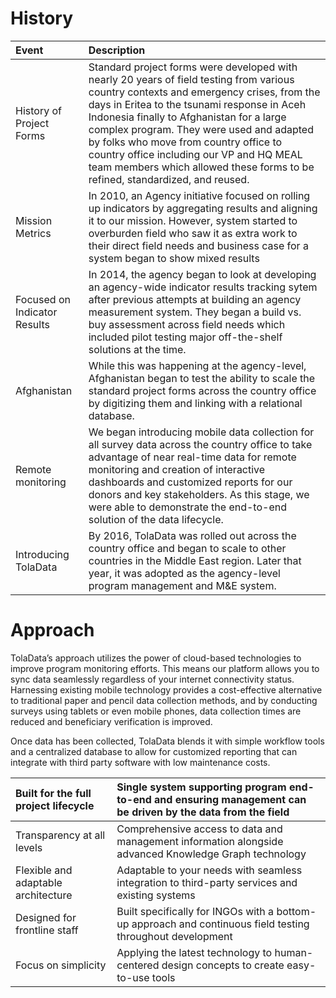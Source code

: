 # History

| Event | Description |
| :--- | :--- |
| History of Project Forms | Standard project forms were developed with nearly 20 years of field testing from various country contexts and emergency crises, from the days in Eritea to the tsunami response in Aceh Indonesia finally to Afghanistan for a large complex program. They were used and adapted by folks who move from country office to country office including our VP and HQ MEAL team members which allowed these forms to be refined, standardized, and reused. |
| Mission Metrics | In 2010, an Agency initiative focused on rolling up indicators by aggregating results and aligning it to our mission. However, system started to overburden field who saw it as extra work to their direct field needs and business case for a system began to show mixed results |
| Focused on Indicator Results | In 2014, the agency began to look at developing an agency-wide indicator results tracking sytem after previous attempts at building an agency measurement system. They began a build vs. buy assessment across field needs which included pilot testing major off-the-shelf solutions at the time. |
| Afghanistan | While this was happening at the agency-level, Afghanistan began to test the ability to scale the standard project forms across the country office by digitizing them and linking with a relational database. |
| Remote monitoring | We began introducing mobile data collection for all survey data across the country office to take advantage of near real-time data for remote monitoring and creation of interactive dashboards and customized reports for our donors and key stakeholders. As this stage, we were able to demonstrate the end-to-end solution of the data lifecycle. |
| Introducing TolaData | By 2016, TolaData was rolled out across the country office and began to scale to other countries in the Middle East region. Later that year, it was adopted as the agency-level program management and M&E system. |

# Approach

TolaData’s approach utilizes the power of cloud-based technologies to improve program monitoring efforts. This means our platform allows you to sync data seamlessly regardless of your internet connectivity status. Harnessing existing mobile technology provides a cost-effective alternative to traditional paper and pencil data collection methods, and by conducting surveys using tablets or even mobile phones, data collection times are reduced and beneficiary verification is improved.

Once data has been collected, TolaData blends it with simple workflow tools and a centralized database to allow for customized reporting that can integrate with third party software with low maintenance costs.



| Built for the full project lifecycle | Single system supporting program end-to-end and ensuring management can be driven by the data from the field |
| :--- | :--- |
| Transparency at all levels | Comprehensive access to data and management information alongside advanced Knowledge Graph technology |
| Flexible and adaptable architecture | Adaptable to your needs with seamless integration to third-party services and existing systems |
| Designed for frontline staff | Built specifically for INGOs with a bottom-up approach and continuous field testing throughout development |
| Focus on simplicity | Applying the latest technology to human-centered design concepts to create easy-to-use tools |

  


  


